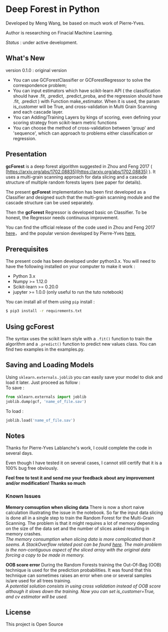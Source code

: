 # Deep Forest in Python
Developed by Meng Wang, be based on much work of Pierre-Yves.

Author is researching on Finacial Machine Learning.

*Status* : under active development.

## What's New
version 0.1.0 : original version

* You can use GCForestClassifier or GCForestRegressor to solve the correspondence problem;
* You can input estimators which have scikit-learn API ( the classification should have .fit, .predict, .predict_proba, and the regression should have .fit, .predict ) with Function make_estimator. When it is used, the param is_customer will be True, and cross-validation in Multi Grain Scanning and each cascade layer.
* You can Adding/Training Layers by kings of scoring, even defining your scoring strategy from scikit-learn metric functions
* You can choose the method of cross-validation between 'group' and 'sequence', which can approach to problems either classification or regression.


## Presentation
**gcForest** is a deep forest algorithm suggested in Zhou and Feng 2017 ( [https://arxiv.org/abs/1702.08835](https://arxiv.org/abs/1702.08835) ). It uses a multi-grain scanning approach for data slicing and a cascade structure of multiple random forests layers (see paper for details).

The present **gcForest** implementation has been first developed as a Classifier and designed such that the multi-grain scanning module and the cascade structure can be used separately. 

Then the **gcForest** Regressor is developed basic on Classifier.  To be honest, the Regressor needs continuous improvement.

You can find the official release of the code used in Zhou and Feng 2017 [here](https://github.com/kingfengji/gcforest)，
and the popular version developed by Pierre-Yves [here](https://github.com/pylablanche/gcForest),


## Prerequisites

The present code has been developed under python3.x. You will need to have the following installed on your computer to make it work :

* Python 3.x
* Numpy >= 1.12.0
* Scikit-learn >= 0.20.0
* jupyter >= 1.0.0 (only useful to run the tuto notebook)

You can install all of them using `pip` install :

```sh
$ pip3 install -r requirements.txt
```

## Using gcForest

The syntax uses the scikit learn style with a `.fit()` function to train the algorithm and a `.predict()` function to predict new values class. You can find two examples in the examples.py.


## Saving and Loading Models

Using `sklearn.externals.joblib` you can easily save your model to disk and load it later. Just proceed as follow :<br>
To save :
```python
from sklearn.externals import joblib
joblib.dump(gcf, 'name_of_file.sav')
```
To load :
```python
joblib.load('name_of_file.sav')
```

## Notes
Thanks for Pierre-Yves Lablanche's work, I could complete the code in several days.

Even though I have tested it on several cases, I cannot still certify that it is a 100% bug free obviously.

**Feel free to test it and send me your feedback about any improvement and/or modification! Thanks so much**

### Known Issues

**Memory comsuption when slicing data**
There is now a short naive calculation illustrating the issue in the notebook.
So far the input data slicing is done all in a single step to train the Random Forest for the Multi-Grain Scanning. The problem is that it might requires a lot of memory depending on the size of the data set and the number of slices asked resulting in memory crashes.<br>
*The memory consumption when slicing data is more complicated than it seems. A StackOverflow related post can be found [here](https://stackoverflow.com/questions/43822413/numpy-minimum-memory-usage-when-slicing-images).
The main problem is the non-contiguous aspect of the sliced array with the original data forcing a copy to be made in memory.*

**OOB score error**
During the Random Forests training the Out-Of-Bag (OOB) technique is used for the prediction probabilities. It was found that this technique can sometimes raises an error when one or several samples is/are used for all trees training.<br>
*A potential solution consists in using cross validation instead of OOB score although it slows down the training. Now you can set is_customer=True, and cv estimator will be used.*


## License
This project is Open Source
